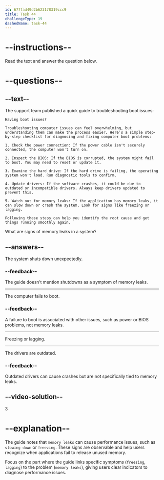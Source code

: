 ```yaml
---
id: 677fad49d2b623178319ccc9
title: Task 44
challengeType: 19
dashedName: task-44
---
```


<!-- READING -->

# --instructions--

Read the text and answer the question below.

# --questions--

## --text--

The support team published a quick guide to troubleshooting boot issues:

`Having boot issues?`

`Troubleshooting computer issues can feel overwhelming, but understanding them can make the process easier. Here's a simple step-by-step checklist for diagnosing and fixing computer boot problems:`

`1. Check the power connection: If the power cable isn't securely connected, the computer won't turn on.`

`2. Inspect the BIOS: If the BIOS is corrupted, the system might fail to boot. You may need to reset or update it.`

`3. Examine the hard drive: If the hard drive is failing, the operating system won't load. Run diagnostic tools to confirm.`

`4. Update drivers: If the software crashes, it could be due to outdated or incompatible drivers. Always keep drivers updated to prevent this.`

`5. Watch out for memory leaks: If the application has memory leaks, it can slow down or crash the system. Look for signs like freezing or lagging.`

`Following these steps can help you identify the root cause and get things running smoothly again.`

What are signs of memory leaks in a system?

## --answers--

The system shuts down unexpectedly.

### --feedback--

The guide doesn't mention shutdowns as a symptom of memory leaks.

---

The computer fails to boot.

### --feedback--

A failure to boot is associated with other issues, such as power or BIOS problems, not memory leaks.

---

Freezing or lagging.

---

The drivers are outdated.

### --feedback--

Outdated drivers can cause crashes but are not specifically tied to memory leaks.

## --video-solution--

3

# --explanation--

The guide notes that `memory leaks` can cause performance issues, such as `slowing down` or `freezing`. These signs are observable and help users recognize when applications fail to release unused memory.

Focus on the part where the guide links specific symptoms (`freezing`, `lagging`) to the problem (`memory leaks`), giving users clear indicators to diagnose performance issues.
